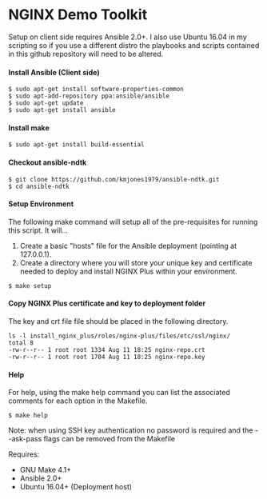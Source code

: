 # NGINX Demo Toolkit

Setup on client side requires Ansible 2.0+. I also use Ubuntu 16.04 in my scripting so if you use a different distro the playbooks and scripts contained in this github repository will need to be altered.

#### Install Ansible (Client side)

```
$ sudo apt-get install software-properties-common
$ sudo apt-add-repository ppa:ansible/ansible
$ sudo apt-get update
$ sudo apt-get install ansible
```

#### Install make

```
$ sudo apt-get install build-essential
```


#### Checkout ansible-ndtk

```
$ git clone https://github.com/kmjones1979/ansible-ndtk.git
$ cd ansible-ndtk
```


#### Setup Environment

The following make command will setup all of the pre-requisites for running this script. It will...
1. Create a basic "hosts" file for the Ansible deployment (pointing at 127.0.0.1).
2. Create a directory where you will store your unique key and certificate needed to deploy and install NGINX Plus within your environment.

```
$ make setup
```

#### Copy NGINX Plus certificate and key to deployment folder

The key and crt file file should be placed in the following directory.

```
ls -l install_nginx_plus/roles/nginx-plus/files/etc/ssl/nginx/
total 8
-rw-r--r-- 1 root root 1334 Aug 11 18:25 nginx-repo.crt
-rw-r--r-- 1 root root 1704 Aug 11 18:25 nginx-repo.key
```

#### Help

For help, using the make help command you can list the associated comments for each option in the Makefile.

```
$ make help
```

Note: when using SSH key authentication no password is required and the --ask-pass flags can be removed from the Makefile

Requires:

- GNU Make 4.1+
- Ansible 2.0+
- Ubuntu 16.04+ (Deployment host)
